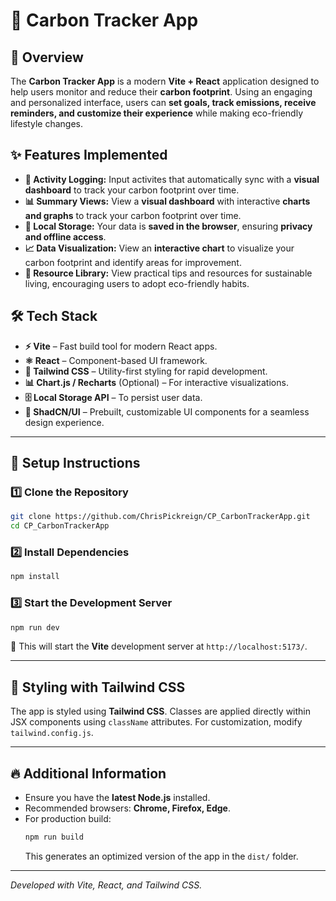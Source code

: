 # 🌱 Carbon Tracker App

## 🚀 Overview

The **Carbon Tracker App** is a modern **Vite + React** application designed to help users monitor and reduce their **carbon footprint**. Using an engaging and personalized interface, users can **set goals, track emissions, receive reminders, and customize their experience** while making eco-friendly lifestyle changes.

## ✨ Features Implemented

- **📝 Activity Logging:** Input activites that automatically sync with a **visual dashboard** to track your carbon footprint over time.
- **📊 Summary Views:** View a **visual dashboard** with interactive **charts and graphs** to track your carbon footprint over time.
- **💾 Local Storage:** Your data is **saved in the browser**, ensuring **privacy and offline access**.
- **📈 Data Visualization:** View an **interactive chart** to visualize your carbon footprint and identify areas for improvement.
- **🌿 Resource Library:** View practical tips and resources for sustainable living, encouraging users to adopt eco-friendly habits.




## 🛠️ Tech Stack

- **⚡ Vite** – Fast build tool for modern React apps.
- **⚛️ React** – Component-based UI framework.
- **🎨 Tailwind CSS** – Utility-first styling for rapid development.
- **📊 Chart.js / Recharts** (Optional) – For interactive visualizations.
- **🗄️ Local Storage API** – To persist user data.
- **🧩 ShadCN/UI** – Prebuilt, customizable UI components for a seamless design experience.


---

## 🚀 **Setup Instructions**

### **1️⃣ Clone the Repository**
```sh
git clone https://github.com/ChrisPickreign/CP_CarbonTrackerApp.git
cd CP_CarbonTrackerApp
```

### **2️⃣ Install Dependencies**
```sh
npm install
```

### **3️⃣ Start the Development Server**
```sh
npm run dev
```
🚀 This will start the **Vite** development server at `http://localhost:5173/`.

---

## 🎨 **Styling with Tailwind CSS**
The app is styled using **Tailwind CSS**. Classes are applied directly within JSX components using `className` attributes. For customization, modify `tailwind.config.js`.

---

## 🔥 **Additional Information**
- Ensure you have the **latest Node.js** installed.
- Recommended browsers: **Chrome, Firefox, Edge**.
- For production build:  
  ```sh
  npm run build
  ```
  This generates an optimized version of the app in the `dist/` folder.

---
*Developed with Vite, React, and Tailwind CSS.*
